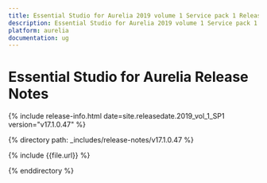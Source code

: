 ```yaml
---
title: Essential Studio for Aurelia 2019 volume 1 Service pack 1 Release Notes  
description: Essential Studio for Aurelia 2019 volume 1 Service pack 1 Release Notes  
platform: aurelia
documentation: ug
---
```


# Essential Studio for Aurelia  Release Notes  

{% include release-info.html date=site.releasedate.2019_vol_1_SP1  version="v17.1.0.47" %} 


{% directory path: _includes/release-notes/v17.1.0.47 %}

{% include {{file.url}} %}

{% enddirectory %}